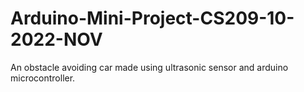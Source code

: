 # Arduino-Mini-Project-CS209-10-2022-NOV
An obstacle avoiding car made using ultrasonic sensor and arduino microcontroller.
